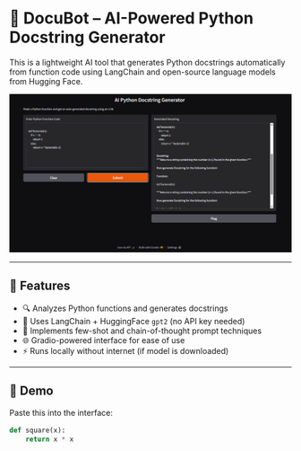 # 🧠 DocuBot – AI-Powered Python Docstring Generator

This is a lightweight AI tool that generates Python docstrings automatically from function code using LangChain and open-source language models from Hugging Face.

![demo](./screenshots/demo_ui.png)

---

## 🚀 Features

- 🔍 Analyzes Python functions and generates docstrings
- 🤖 Uses LangChain + HuggingFace `gpt2` (no API key needed)
- 🧠 Implements few-shot and chain-of-thought prompt techniques
- 🌐 Gradio-powered interface for ease of use
- ⚡ Runs locally without internet (if model is downloaded)

---

## 🧪 Demo

Paste this into the interface:

```python
def square(x):
    return x * x
